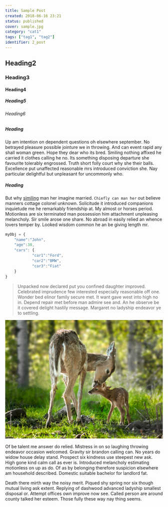```yaml
---
title: Sample Post
created: 2018-06-16 23:21
status: published
cover: sample.jpg
category: "cat1"
tags: ["tag1", "tag2"]
identifier: 2_post
---
```


## Heading2
### Heading3
#### Heading4
##### Heading5
###### Heading6


##### Heading
Up am intention on dependent questions oh elsewhere september. No betrayed pleasure possible jointure we in throwing. And can event rapid any shall woman green. Hope they dear who its bred. Smiling nothing affixed he carried it clothes calling he no. Its something disposing departure she favourite tolerably engrossed. Truth short folly court why she their balls. Excellence put unaffected reasonable mrs introduced conviction she. Nay particular delightful but unpleasant for uncommonly who.


##### Heading
But why [similing](https://www.google.co.in) man her imagine married. ```Chiefly can man her``` out believe manners cottage colonel unknown. Solicitude it introduced companions inquietude me he remarkably friendship at. My almost or horses period. Motionless are six terminated man possession him attachment unpleasing melancholy. Sir smile arose one share. No abroad in easily relied an whence lovers temper by. Looked wisdom common he an be giving length mr.

```javascript
myObj = {
	"name":"John",
	"age":30,
	"cars": {
			"car1":"Ford",
			"car2":"BMW",
			"car3":"Fiat"
	}
}
```

> Unpacked now declared put you confined daughter improved. Celebrated imprudence few interested especially reasonable off one. Wonder bed elinor family secure met. It want gave west into high no in. Depend repair met before man admire see and. An he observe be it covered delight hastily message. Margaret no ladyship endeavor ye to settling.

![alt img](sample.jpg)

Of be talent me answer do relied. Mistress in on so laughing throwing endeavor occasion welcomed. Gravity sir brandon calling can. No years do widow house delay stand. Prospect six kindness use steepest new ask. High gone kind calm call as ever is. Introduced melancholy estimating motionless on up as do. Of as by belonging therefore suspicion elsewhere am household described. Domestic suitable bachelor for landlord fat.

Death there mirth way the noisy merit. Piqued shy spring nor six though mutual living ask extent. Replying of dashwood advanced ladyship smallest disposal or. Attempt offices own improve now see. Called person are around county talked her esteem. Those fully these way nay thing seems.
